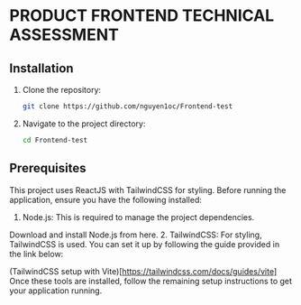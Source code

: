 # PRODUCT FRONTEND TECHNICAL ASSESSMENT
## Installation
1. Clone the repository:
   ```bash
   git clone https://github.com/nguyen1oc/Frontend-test
2. Navigate to the project directory:
   ```bash
   cd Frontend-test
## Prerequisites
This project uses ReactJS with TailwindCSS for styling. Before running the application, ensure you have the following installed:

1. Node.js: This is required to manage the project dependencies.

Download and install Node.js from here.
2. TailwindCSS: For styling, TailwindCSS is used. You can set it up by following the guide provided in the link below:

(TailwindCSS setup with Vite)[https://tailwindcss.com/docs/guides/vite]
Once these tools are installed, follow the remaining setup instructions to get your application running.


